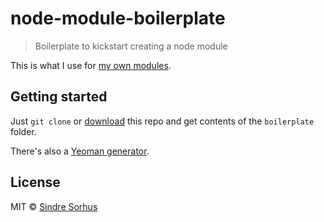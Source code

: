 # node-module-boilerplate

> Boilerplate to kickstart creating a node module

This is what I use for [my own modules](https://www.npmjs.com/~sindresorhus).


## Getting started

Just `git clone` or [download](https://github.com/sindresorhus/node-module-boilerplate/archive/master.zip) this repo and get contents of the `boilerplate` folder.

There's also a [Yeoman generator](https://github.com/sindresorhus/generator-nm).


## License

MIT © [Sindre Sorhus](http://sindresorhus.com)
